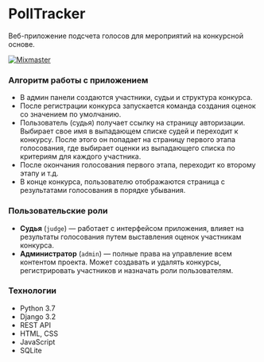 # PollTracker

Веб-приложение подсчета голосов для мероприятий на конкурсной основе.

[![Mixmaster](https://img.shields.io/badge/Developed%20by-mixmaster-blue?style=for-the-badge)](https://github.com/mixma5ter)

### Алгоритм работы с приложением
* В админ панели создаются участники, судьи и структура конкурса.
* После регистрации конкурса запускается команда создания оценок со значением по умолчанию.
* Пользователь (судья) получает ссылку на страницу авторизации. Выбирает свое имя в выпадающем списке судей и переходит к конкурсу.
После этого он попадает на страницу первого этапа голосования, где выбирает оценки из выпадающего списка по критериям для каждого участника.
* После окончания голосования первого этапа, переходит ко второму этапу и т.д.
* В конце конкурса, пользователю отображаются страница с результатами голосования в порядке убывания.

### Пользовательские роли
* **Судья** (`judge`) — работает с интерфейсом приложения, влияет на результаты голосования путем выставления оценок участникам конкурса.
* **Администратор** (`admin`) — полные права на управление всем контентом проекта. Может создавать и удалять конкурсы, регистрировать участников и назначать роли пользователям.

### Технологии
* Python 3.7
* Django 3.2
* REST API
* HTML, CSS
* JavaScript
* SQLite
